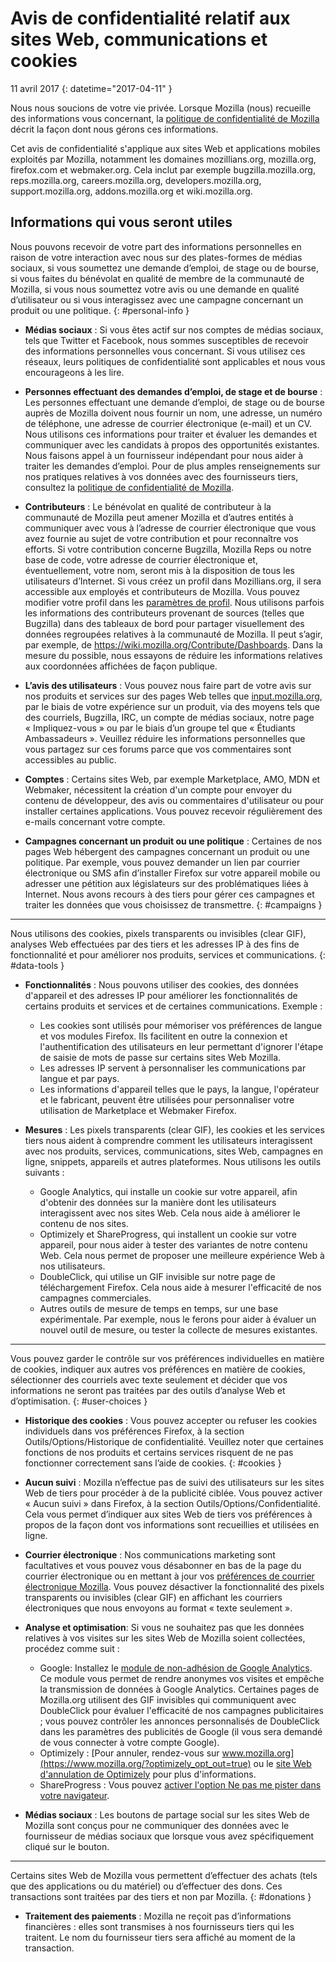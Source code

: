 # Avis de confidentialité relatif aux sites Web, communications et cookies

11 avril 2017
{: datetime="2017-04-11" }

Nous nous soucions de votre vie privée. Lorsque Mozilla (nous) recueille des informations vous concernant, la [politique de confidentialité de Mozilla](https://www.mozilla.org/privacy/) décrit la façon dont nous gérons ces informations.

Cet avis de confidentialité s'applique aux sites Web et applications mobiles exploités par Mozilla, notamment les domaines mozillians.org, mozilla.org, firefox.com et webmaker.org. Cela inclut par exemple bugzilla.mozilla.org, reps.mozilla.org, careers.mozilla.org, developers.mozilla.org, support.mozilla.org, addons.mozilla.org et wiki.mozilla.org.

## Informations qui vous seront utiles

Nous pouvons recevoir de votre part des informations personnelles en raison de votre interaction avec nous sur des plates-formes de médias sociaux, si vous soumettez une demande d’emploi, de stage ou de bourse, si vous faites du bénévolat en qualité de membre de la communauté de Mozilla, si vous nous soumettez votre avis ou une demande en qualité d’utilisateur ou si vous interagissez avec une campagne concernant un produit ou une politique.
{: #personal-info }

* **Médias sociaux** : Si vous êtes actif sur nos comptes de médias sociaux, tels que Twitter et Facebook, nous sommes susceptibles de recevoir des informations personnelles vous concernant. Si vous utilisez ces réseaux, leurs politiques de confidentialité sont applicables et nous vous encourageons à les lire.  

* **Personnes effectuant des demandes d’emploi, de stage et de bourse** : Les personnes effectuant une demande d’emploi, de stage ou de bourse auprès de Mozilla doivent nous fournir un nom, une adresse, un numéro de téléphone, une adresse de courrier électronique (e-mail) et un CV. Nous utilisons ces informations pour traiter et évaluer les demandes et communiquer avec les candidats à propos des opportunités existantes. Nous faisons appel à un fournisseur indépendant pour nous aider à traiter les demandes d’emploi. Pour de plus amples renseignements sur nos pratiques relatives à vos données avec des fournisseurs tiers, consultez la [politique de confidentialité de Mozilla](https://www.mozilla.org/privacy/).

* **Contributeurs** : Le bénévolat en qualité de contributeur à la communauté de Mozilla peut amener Mozilla et d’autres entités à communiquer avec vous à l’adresse de courrier électronique que vous avez fournie au sujet de votre contribution et pour reconnaître vos efforts. Si votre contribution concerne Bugzilla, Mozilla Reps ou notre base de code, votre adresse de courrier électronique et, éventuellement, votre nom, seront mis à la disposition de tous les utilisateurs d’Internet. Si vous créez un profil dans Mozillians.org, il sera accessible aux employés et contributeurs de Mozilla. Vous pouvez modifier votre profil dans les [paramètres de profil](https://mozillians.org/user/edit). Nous utilisons parfois les informations des contributeurs provenant de sources (telles que Bugzilla) dans des tableaux de bord pour partager visuellement des données regroupées relatives à la communauté de Mozilla. Il peut s’agir, par exemple, de <https://wiki.mozilla.org/Contribute/Dashboards>. Dans la mesure du possible, nous essayons de réduire les informations relatives aux coordonnées affichées de façon publique.

* **L’avis des utilisateurs** :  Vous pouvez nous faire part de votre avis sur nos produits et services sur des pages Web telles que [input.mozilla.org](https://input.mozilla.org/), par le biais de votre expérience sur un produit, via des moyens tels que des courriels, Bugzilla, IRC, un compte de médias sociaux, notre page « Impliquez-vous » ou par le biais d’un groupe tel que « Étudiants Ambassadeurs ». Veuillez réduire les informations personnelles que vous partagez sur ces forums parce que vos commentaires sont accessibles au public.

* **Comptes** : Certains sites Web, par exemple Marketplace, AMO, MDN et Webmaker, nécessitent la création d'un compte pour envoyer du contenu de développeur, des avis ou commentaires d'utilisateur ou pour installer certaines applications.  Vous pouvez recevoir régulièrement des e-mails concernant votre compte.
 
* **Campagnes concernant un produit ou une politique** : Certaines de nos pages Web hébergent des campagnes concernant un produit ou une politique. Par exemple, vous pouvez demander un lien par courrier électronique ou SMS afin d’installer Firefox sur votre appareil mobile ou adresser une pétition aux législateurs sur des problématiques liées à Internet. Nous avons recours à des tiers pour gérer ces campagnes et traiter les données que vous choisissez de transmettre.
{: #campaigns }

---------------------------------------

Nous utilisons des cookies, pixels transparents ou invisibles (clear GIF), analyses Web effectuées par des tiers et les adresses IP à des fins de fonctionnalité et pour améliorer nos produits, services et communications. 
{: #data-tools }

* **Fonctionnalités** : Nous pouvons utiliser des cookies, des données d'appareil et des adresses IP pour améliorer les fonctionnalités de certains produits et services et de certaines communications. Exemple :
    * Les cookies sont utilisés pour mémoriser vos préférences de langue et vos modules Firefox. Ils facilitent en outre la connexion et l'authentification des utilisateurs en leur permettant d'ignorer l'étape de saisie de mots de passe sur certains sites Web Mozilla.  
    * Les adresses IP servent à personnaliser les communications par langue et par pays.  
    * Les informations d'appareil telles que le pays, la langue, l'opérateur et le fabricant, peuvent être utilisées pour personnaliser votre utilisation de Marketplace et Webmaker Firefox.

* **Mesures** : Les pixels transparents (clear GIF), les cookies et les services tiers nous aident à comprendre comment les utilisateurs interagissent avec nos produits, services, communications, sites Web, campagnes en ligne, snippets, appareils et autres plateformes. Nous utilisons les outils suivants :
    * Google Analytics, qui installe un cookie sur votre appareil, afin d'obtenir des données sur la manière dont les utilisateurs interagissent avec nos sites Web.      Cela nous aide à améliorer le contenu de nos sites.  
    * Optimizely et ShareProgress, qui installent un cookie sur votre appareil, pour nous aider à tester des variantes de notre contenu Web.  Cela nous permet de proposer une meilleure expérience Web à nos utilisateurs.
    * DoubleClick, qui utilise un GIF invisible sur notre page de téléchargement Firefox.  Cela nous aide à mesurer l'efficacité de nos campagnes commerciales.
    * Autres outils de mesure de temps en temps, sur une base expérimentale. Par exemple, nous le ferons pour aider à évaluer un nouvel outil de mesure, ou tester la collecte de mesures existantes.

---------------------------------------

Vous pouvez garder le contrôle sur vos préférences individuelles en matière de cookies, indiquer aux autres vos préférences en matière de cookies, sélectionner des courriels avec texte seulement et décider que vos informations ne seront pas traitées par des outils d’analyse Web et d’optimisation. 
{: #user-choices }

* **Historique des cookies** : Vous pouvez accepter ou refuser les cookies individuels dans vos préférences Firefox, à la section Outils/Options/Historique de confidentialité. Veuillez noter que certaines fonctions de nos produits et certains services risquent de ne pas fonctionner correctement sans l’aide de cookies.
{: #cookies }

* **Aucun suivi** : Mozilla n’effectue pas de suivi des utilisateurs sur les sites Web de tiers pour procéder à de la publicité ciblée.  Vous pouvez activer « Aucun suivi » dans Firefox, à la section Outils/Options/Confidentialité. Cela vous permet d’indiquer aux sites Web de tiers vos préférences à propos de la façon dont vos informations sont recueillies et utilisées en ligne.  

* **Courrier électronique** : Nos communications marketing sont facultatives et vous pouvez vous désabonner en bas de la page du courrier électronique ou en mettant à jour vos [préférences de courrier électronique Mozilla](https://www.mozilla.org/newsletter/recovery/). Vous pouvez désactiver la fonctionnalité des pixels transparents ou invisibles (clear GIF) en affichant les courriers électroniques que nous envoyons au format « texte seulement ».  

* **Analyse et optimisation**: Si vous ne souhaitez pas que les données relatives à vos visites sur les sites Web de Mozilla soient collectées, procédez comme suit :
   *  Google: Installez le [module de non-adhésion de Google Analytics](https://tools.google.com/dlpage/gaoptout). Ce module vous permet de rendre anonymes vos visites et empêche la transmission de données à Google Analytics. Certaines pages de Mozilla.org utilisent des GIF invisibles qui communiquent avec DoubleClick pour évaluer l'efficacité de nos campagnes publicitaires ; vous pouvez contrôler les annonces personnalisés de DoubleClick dans les paramètres des publicités de Google (il vous sera demandé de vous connecter à votre compte Google).
   *  Optimizely : [Pour annuler, rendez-vous sur www.mozilla.org](https://www.mozilla.org/?optimizely_opt_out=true) ou le [site Web d'annulation de Optimizely](https://www.optimizely.com/opt_out) pour plus d'informations. 
   *  ShareProgress : Vous pouvez [activer l'option Ne pas me pister dans votre navigateur](https://support.mozilla.org/kb/how-do-i-turn-do-not-track-feature).

* **Médias sociaux** : Les boutons de partage social sur les sites Web de Mozilla sont conçus pour ne communiquer des données avec le fournisseur de médias sociaux que lorsque vous avez spécifiquement cliqué sur le bouton.

---------------------------------------

Certains sites Web de Mozilla vous permettent d’effectuer des achats (tels que des applications ou du matériel) ou d’effectuer des dons. Ces transactions sont traitées par des tiers et non par Mozilla.
{: #donations }

* **Traitement des paiements** :   Mozilla ne reçoit pas d’informations financières : elles sont transmises à nos fournisseurs tiers qui les traitent. Le nom du fournisseur tiers sera affiché au moment de la transaction.

